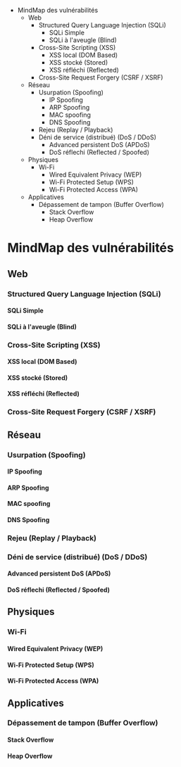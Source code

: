 <!-- [metadata]>
+++
title = "MindMap des vulnérabilités"
author = "Hackademics Forum"
keywords = ["vulnerabilité, vecteur, attaque, sécurité, informatique, information, technologie, piratage, analyse, projet, mindmap, schéma, carte heuristique, hackademics, forum"]
+++
<![end-metadata] -->

<!--
Afin de garantir une pleine compatibilité avec l'ensemble des systèmes d'exploitation,
veuillez conserver un encodage UTF-8 sans marque d'ordre des octets (BOM),
utiliser une séquence de quatre espaces pour la tabulation (s'agissant d'une
liste de titres, il ne sera normalement pas nécessaire d'en utiliser) et conserver
une séquence CRLF (\r\n) pour le marquage de fin de ligne.
-->

<!--
Pour mettre à jour cette table des matières, il suffit d'installer le module
Markdown TOC (https://github.com/nok/markdown-toc) dans l'éditeur
Atom (https://github.com/atom/atom) et de procéder à l'enregistrement du fichier,
le processus d'actualisation sera alors lancé automatiquement et remplacera le contenu
de cette table des matières, à défaut utiliser la commande "Markdown Toc: Update"
depuis la Command Palette (ctrl-shift-p).
-->

<!-- TOC depthFrom:1 depthTo:9 withLinks:0 updateOnSave:1 orderedList:0 -->

- MindMap des vulnérabilités
	- Web
		- Structured Query Language Injection (SQLi)
			- SQLi Simple
			- SQLi à l'aveugle (Blind)
		- Cross-Site Scripting (XSS)
			- XSS local (DOM Based)
			- XSS stocké (Stored)
			- XSS réfléchi (Reflected)
		- Cross-Site Request Forgery (CSRF / XSRF)
	- Réseau
		- Usurpation (Spoofing)
			- IP Spoofing
			- ARP Spoofing
			- MAC spoofing
			- DNS Spoofing
		- Rejeu (Replay / Playback)
		- Déni de service (distribué) (DoS / DDoS)
			- Advanced persistent DoS (APDoS)
			- DoS réflechi (Reflected / Spoofed)
	- Physiques
		- Wi-Fi
			- Wired Equivalent Privacy (WEP)
			- Wi-Fi Protected Setup (WPS)
			- Wi-Fi Protected Access (WPA)
	- Applicatives
		- Dépassement de tampon (Buffer Overflow)
			- Stack Overflow
			- Heap Overflow

<!-- /TOC -->

# MindMap des vulnérabilités

## Web

### Structured Query Language Injection (SQLi)

#### SQLi Simple

#### SQLi à l'aveugle (Blind)

### Cross-Site Scripting (XSS)

#### XSS local (DOM Based)

#### XSS stocké (Stored)

#### XSS réfléchi (Reflected)

### Cross-Site Request Forgery (CSRF / XSRF)

## Réseau

### Usurpation (Spoofing)

#### IP Spoofing

#### ARP Spoofing

#### MAC spoofing

#### DNS Spoofing

### Rejeu (Replay / Playback)

### Déni de service (distribué) (DoS / DDoS)

#### Advanced persistent DoS (APDoS)

#### DoS réflechi (Reflected / Spoofed)

## Physiques

### Wi-Fi

#### Wired Equivalent Privacy (WEP)

#### Wi-Fi Protected Setup (WPS)

#### Wi-Fi Protected Access (WPA)

## Applicatives

### Dépassement de tampon (Buffer Overflow)

#### Stack Overflow

#### Heap Overflow
